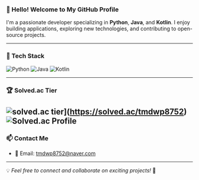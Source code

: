 ### 👋 Hello! Welcome to My GitHub Profile

I'm a passionate developer specializing in **Python**, **Java**, and **Kotlin**. I enjoy building applications, exploring new technologies, and contributing to open-source projects.

---

### 🚀 Tech Stack

![Python](https://img.shields.io/badge/Python-3776AB?style=for-the-badge&logo=python&logoColor=white)
![Java](https://img.shields.io/badge/Java-007396?style=for-the-badge&logo=java&logoColor=white)
![Kotlin](https://img.shields.io/badge/Kotlin-0095D5?style=for-the-badge&logo=kotlin&logoColor=white)

---
### 🏆 Solved.ac Tier
![solved.ac tier](http://mazassumnida.wtf/api/v2/generate_badge?boj=your-baekjoon-id)](https://solved.ac/tmdwp8752)
![Solved.ac Profile](http://mazandi.herokuapp.com/api?handle=tmdwp8752&theme=dark)
---
### 📫 Contact Me

- 📧 Email: tmdwp8752@naver.com

---

💡 *Feel free to connect and collaborate on exciting projects!* 🚀
